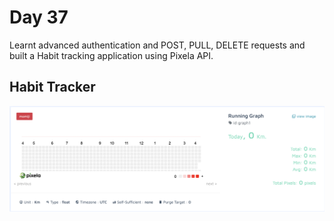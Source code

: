 # Day 37

Learnt advanced authentication and POST, PULL, DELETE requests and built a Habit tracking application using Pixela API.

## Habit Tracker


![pixela](pixela.png)